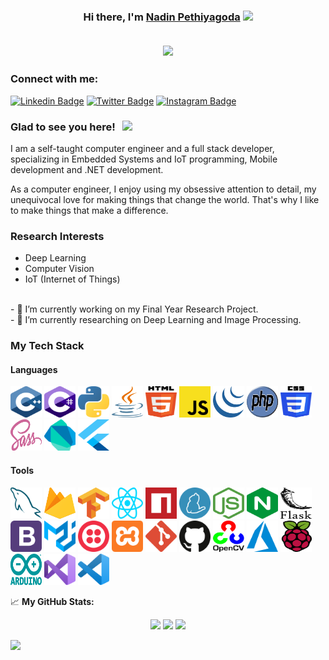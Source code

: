 <h3 align="center" >Hi there, I'm <a href="https://github.com/nadinCodeHat">Nadin Pethiyagoda</a> <img src="https://media.giphy.com/media/hvRJCLFzcasrR4ia7z/giphy.gif" width="25px">

<br>
<br>
  
<p align="center">
  <a href="https://github.com/nadinCodeHat/readme-typing-svg"><img src="https://readme-typing-svg.herokuapp.com/?lines=Computer+Engineer;Full+Stack+Developer;CE+Undergrad;Always+Learning&center=true&width=380&height=45"></a>
</p>

### Connect with me:
  
[![Linkedin Badge](https://img.shields.io/badge/-LinkedIn-0e76a8?style=flat-square&logo=Linkedin&logoColor=white)](https://www.linkedin.com/in/nadin-pethiyagoda-62b424190/)
[![Twitter Badge](https://img.shields.io/badge/-Twitter-00acee?style=flat-square&logo=Twitter&logoColor=white)](https://twitter.com/NadinPethiyago1)
[![Instagram Badge](https://img.shields.io/badge/-Instagram-e4405f?style=flat-square&logo=Instagram&logoColor=white)](https://www.instagram.com/peththa__/)

### Glad to see you here! &nbsp; ![](https://visitor-badge.glitch.me/badge?page_id=nadinCodeHat)

I am a self-taught computer engineer and a full stack developer, specializing in Embedded Systems and IoT programming, Mobile development and .NET development.

As a computer engineer, I enjoy using my obsessive attention to detail, my unequivocal love for making things that change the world. That's why I like to make things that make a difference.

### Research Interests
- Deep Learning
- Computer Vision
- IoT (Internet of Things) 
<br>
- 🔭 I’m currently working on my Final Year Research Project.
<br>
- 🌱 I’m currently researching on Deep Learning and Image Processing.

  
### My Tech Stack

#### Languages
<p align ="left">
  <!--<img src="./icons/c.svg" width="50px" height="50px"/>-->
  <img src="./icons/c-plusplus.svg" width="50px" height="50px"/>
  <img src="./icons/c-sharp.svg" width="50px" height="50px"/>
  <img src="./icons/python.svg" width="50px" height="50px"/>
  <img src="./icons/java.svg" width="50px" height="50px"/>
  <img src="./icons/html-5.svg" width="50px" height="50px"/>
  <img src="./icons/javascript.svg" width="50px" height="50px"/>
  <img src="./icons/jquery-icon.svg" width="50px" height="50px"/>
  <img src="./icons/php.svg" width="50px" height="50px"/>
  <img src="./icons/css-3.svg" width="50px" height="50px"/>
  <img src="./icons/sass.svg" width="50px" height="50px"/>
  <img src="./icons/dart.svg" width="50px" height="50px"/>
  <img src="./icons/flutter.svg" width="50px" height="50px"/>
</p>
  
#### Tools
<p align ="left"> 
  <img src="./icons/mysql.svg" width="50px" height="50px"/>
  <img src="./icons/firebase.svg" width="50px" height="50px"/>
  <img src="./icons/tensorflow.svg" width="50px" height="50px"/>
  <img src="./icons/react.svg" width="50px" height="50px"/>
  <img src="./icons/npm.svg" width="50px" height="50px"/>
  <img src="./icons/yarn.svg" width="50px" height="50px"/>
  <img src="./icons/nodejs-icon.svg" width="50px" height="50px"/>
  <img src="./icons/nginx-icon.svg" width="50px" height="50px"/>
  <img src="./icons/flask.svg" width="50px" height="50px"/>
  <img src="./icons/bootstrap.svg" width="50px" height="50px"/>
  <img src="./icons/material-ui.svg" width="50px" height="50px"/>
  <img src="./icons/twilio.svg" width="50px" height="50px"/>
  <img src="./icons/xampp.svg" width="50px" height="50px"/>
  <img src="./icons/git-icon.svg" width="50px" height="50px"/>
  <img src="./icons/github-icon.svg" width="50px" height="50px"/>
  <img src="./icons/opencv.svg" width="50px" height="50px"/>
  <img src="./icons/azure-icon.svg" width="50px" height="50px"/>
  <img src="./icons/raspberry-pi.svg" width="50px" height="50px"/>
  <img src="./icons/arduino.svg" width="50px" height="50px"/>
  <img src="./icons/visual-studio.svg" width="50px" height="50px"/>
  <img src="./icons/visual-studio-code.svg" width="50px" height="50px"/>
</p>  
  
📈 **My GitHub Stats:**

<p align="center">
  <img height="180em" src="https://github-readme-stats.vercel.app/api?username=nadinCodeHat&show_icons=true&hide_border=true&&count_private=true&include_all_commits=true" />
  <img height="180em" src="https://github-readme-stats.vercel.app/api/top-langs/?username=nadinCodeHat&exclude_repo=KNN-Image-Classification&show_icons=true&hide_border=true&layout=compact&langs_count=8"/>
  <img src="https://github-readme-streak-stats.herokuapp.com/?user=nadinCodeHat"/>
</p>

![](https://activity-graph.herokuapp.com/graph?username=nadinCodeHat&theme=react-dark&area=true)
